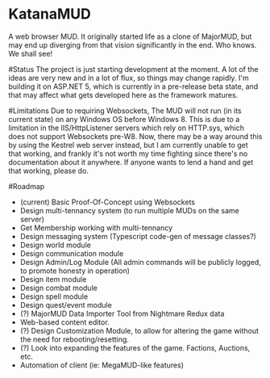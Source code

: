 # KatanaMUD
A web browser MUD. It originally started life as a clone of MajorMUD, but may end up diverging from that vision significantly in the end. Who knows. We shall see!


#Status
The project is just starting development at the moment. A lot of the ideas are very new and in a lot of flux, so things may change rapidly. I'm building it on ASP.NET 5, which is currently in a pre-release beta state, and that may affect what gets developed here as the framework matures.

#Limitations
Due to requiring Websockets, The MUD will not run (in its current state) on any Windows OS before Windows 8. This is due to a limitation in the IIS/HttpListener servers which rely on HTTP.sys, which does not support Websockets pre-W8. Now, there may be a way around this by using the Kestrel web server instead, but I am currently unable to get that working, and frankly it's not worth my time fighting since there's no documentation about it anywhere. If anyone wants to lend a hand and get that working, please do.

#Roadmap

* (current) Basic Proof-Of-Concept using Websockets
* Design multi-tennancy system (to run multiple MUDs on the same server)
* Get Membership working with multi-tennancy
* Design messaging system (Typescript code-gen of message classes?)
* Design world module
* Design communication module
* Design Admin/Log Module (All admin commands will be publicly logged, to promote honesty in operation)
* Design item module
* Design combat module
* Design spell module
* Design quest/event module
* (?) MajorMUD Data Importer Tool from Nightmare Redux data
* Web-based content editor.
* (?) Design Customization Module, to allow for altering the game without the need for rebooting/resetting.
* (?) Look into expanding the features of the game. Factions, Auctions, etc.
* Automation of client (ie: MegaMUD-like features)
